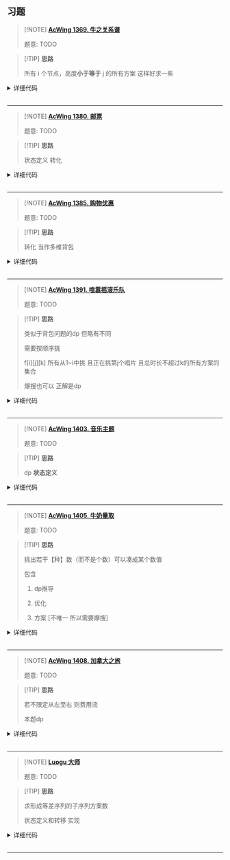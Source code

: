 ## 习题

> [!NOTE] **[AcWing 1369. 牛之关系谱](https://www.acwing.com/problem/content/1371/)**
> 
> 题意: TODO

> [!TIP] **思路**
> 
> 所有 i 个节点，高度**小于等于** j 的所有方案 这样好求一些

<details>
<summary>详细代码</summary>
<!-- tabs:start -->

##### **C++**

```cpp
#include <bits/stdc++.h>
using namespace std;

const int N = 210, M = 110, MOD = 9901;

int n, m;
int f[N][N];
// 所有 i 个节点，高度小于等于 j 的所有方案 这样好求一些

int main() {
    cin >> n >> m;
    for (int i = 1; i <= m; ++ i ) f[1][i] = 1;
    for (int i = 2; i <= n; ++ i )
        for (int j = 1; j <= m; ++ j )
            for (int k = 1; k <= i - 2; ++ k )
                (f[i][j] += f[k][j - 1] * f[i - 1 - k][j - 1]) %= MOD;
    cout << (f[n][m] - f[n][m - 1] + MOD) % MOD << endl;
    
    return 0;
}
```

##### **Python**

```python

```

<!-- tabs:end -->
</details>

<br>

* * *

> [!NOTE] **[AcWing 1380. 邮票](https://www.acwing.com/problem/content/1382/)**
> 
> 题意: TODO

> [!TIP] **思路**
> 
> 状态定义 转化

<details>
<summary>详细代码</summary>
<!-- tabs:start -->

##### **C++**

```cpp
#include <bits/stdc++.h>
using namespace std;

const int N = 2000010;

int n, m = N - 1, k;
int f[N];   // 【重要 状态定义】 求某个面值 最少需要多少个物品

int main() {
    cin >> k >> n;
    memset(f, 0x3f, sizeof f);
    
    f[0] = 0;
    for (int i = 0; i < n; ++ i ) {
        int v;
        cin >> v;
        for (int j = v; j <= m; ++ j )
            f[j] = min(f[j], f[j - v] + 1);
    }
    
    int x = 0;
    while (f[x] <= k) ++ x ;
    cout << x - 1 << endl;
    
    return 0;
}
```

##### **Python**

```python

```

<!-- tabs:end -->
</details>

<br>

* * *

> [!NOTE] **[AcWing 1385. 购物优惠](https://www.acwing.com/problem/content/1387/)**
> 
> 题意: TODO

> [!TIP] **思路**
> 
> 转化 当作多维背包

<details>
<summary>详细代码</summary>
<!-- tabs:start -->

##### **C++**

```cpp
#include <bits/stdc++.h>
using namespace std;

const int N = 6;

int n, m, p, b;

int cnt;
int f[N][N][N][N][N];
unordered_map<int, int> ids;

int get(int x) {
    if (ids.count(x) == 0) ids[x] = cnt ++ ;
    return ids[x];
}

// 5维费用的完全背包问题
void update(int v[], int p) {
    for (int a = v[0]; a < 6; ++ a )
        for (int b = v[1]; b < 6; ++ b )
            for (int c = v[2]; c < 6; ++ c )
                for (int d = v[3]; d < 6; ++ d )
                    for (int e = v[4]; e < 6; ++ e )
                        f[a][b][c][d][e] = min(f[a][b][c][d][e],
                            f[a - v[0]][b - v[1]][c - v[2]][d - v[3]][e - v[4]] + p);
}

int main() {
    cin >> n;
    memset(f, 0x3f, sizeof f);
    f[0][0][0][0][0] = 0;
    while (n -- ) {
        int v[5] = {0};
        cin >> m;
        while (m -- ) {
            int c, k;
            cin >> c >> k;
            v[get(c)] += k;
        }
        
        cin >> p;
        update(v, p);
    }
    
    cin >> b;
    int m[5] = {0};
    while (b -- ) {
        int c, k, p;
        cin >> c >> k >> p;
        m[get(c)] = k;
        int v[5] = {0};
        v[get(c)] = 1;
        update(v, p);
    }
    
    cout << f[m[0]][m[1]][m[2]][m[3]][m[4]] << endl;
    
    return 0;
}
```

##### **Python**

```python

```

<!-- tabs:end -->
</details>

<br>

* * *

> [!NOTE] **[AcWing 1391. 喧嚣摇滚乐队](https://www.acwing.com/problem/content/1393/)**
> 
> 题意: TODO

> [!TIP] **思路**
> 
> 类似于背包问题的dp 但略有不同
> 
> 需要按顺序挑
> 
> f[i][j][k] 所有从1~i中挑 且正在挑第j个唱片 且总时长不超过k的所有方案的集合
> 
> 爆搜也可以 正解是dp

<details>
<summary>详细代码</summary>
<!-- tabs:start -->

##### **C++**

```cpp
#include <bits/stdc++.h>
using namespace std;

const int N = 25;

int n, t, m;
int f[N][N][N];

int main() {
    cin >> n >> t >> m;
    for (int i = 1; i <= n; ++ i ) {
        int v;
        cin >> v;
        for (int j = 1; j <= m; ++ j )
            for (int k = 0; k <= t; ++ k ) {
                f[i][j][k] = f[i - 1][j][k];
                if (k >= v) {
                    // 放入之前的唱片
                    f[i][j][k] = max(f[i][j][k], f[i - 1][j][k - v] + 1);
                    // 新开一个唱片
                    f[i][j][k] = max(f[i][j][k], f[i - 1][j - 1][t] + 1);   // attention t
                }
            }
    }
    cout << f[n][m][t] << endl;
    
    return 0;
}
```

##### **Python**

```python

```

<!-- tabs:end -->
</details>

<br>

* * *

> [!NOTE] **[AcWing 1403. 音乐主题](https://www.acwing.com/problem/content/1405/)**
> 
> 题意: TODO

> [!TIP] **思路**
> 
> dp **状态定义**

<details>
<summary>详细代码</summary>
<!-- tabs:start -->

##### **C++**

```cpp
// BIT 但太复杂 数据范围可以考虑直接dp
#include <bits/stdc++.h>
using namespace std;

const int N = 5010;

int n;
int w[N], f[N][N];
// f[i][j]开始的可匹配的最大长度

int main() {
    cin >> n;
    for (int i = 1; i <= n; ++ i ) cin >> w[i];
    
    int res = 0;
    for (int i = n; i; -- i )
        for (int j = n; j > i; -- j ) {
            if (j == n || w[j] - w[i] != w[j + 1] - w[i + 1])
                f[i][j] = 1;
            else f[i][j] = f[i + 1][j + 1] + 1;
            res = max(res, min(f[i][j], j - i));  // 去除重叠部分
        }
    if (res < 5) res = 0;
    cout << res << endl;
    
    return 0;
}
```

##### **Python**

```python

```

<!-- tabs:end -->
</details>

<br>

* * *


> [!NOTE] **[AcWing 1405. 牛奶量取](https://www.acwing.com/problem/content/1407/)**
> 
> 题意: TODO

> [!TIP] **思路**
> 
> 挑出若干【种】数（而不是个数）可以凑成某个数值
> 
> 包含
> 
> 1. dp推导
> 
> 2. 优化
> 
> 3. 方案 [不唯一 所以需要爆搜]

<details>
<summary>详细代码</summary>
<!-- tabs:start -->

##### **C++**

```cpp
#include <bits/stdc++.h>
using namespace std;

const int N = 110, M = 20010, INF = 0x3f3f3f3f;

int n, m;
int v[N], f[N][M];
vector<int> ans, path;

void dfs(int i, int j) {
    if (!i) {
        if (ans.empty() || ans > path) ans = path;
        return ;
    }
    if (f[i][j] == f[i - 1][j]) dfs(i - 1, j);
    
    path.push_back(v[i]);
    for (int k = j - v[i]; k >= 0; k -= v[i])
        if (f[i][j] == f[i - 1][k] + 1)
            dfs(i - 1, k);
    path.pop_back();
}

int main() {
    cin >> m >> n;
    for (int i = 1; i <= n; ++ i ) cin >> v[i];
    sort(v + 1, v + n + 1, greater<int>()); // 翻转排序 方便爆搜方案
    memset(f, 0x3f, sizeof f);
    f[0][0] = 0;
    for (int i = 1; i <= n; ++ i )
        // 枚举 v[i] 组
        for (int j = 0; j < v[i]; ++ j ) {
            int minf = INF;
            for (int k = j; k <= m; k += v[i]) {
                f[i][k] = min(f[i - 1][k], minf + 1);
                minf = min(minf, f[i - 1][k]);
            }
        }
    cout << f[n][m] << ' ';
    dfs(n, m);
    for (auto x : ans) cout << x << ' ';
    cout << endl;
    
    return 0;
}
```

##### **Python**

```python

```

<!-- tabs:end -->
</details>

<br>

* * *

> [!NOTE] **[AcWing 1408. 加拿大之旅](https://www.acwing.com/problem/content/1410/)**
> 
> 题意: TODO

> [!TIP] **思路**
> 
> 若不限定从左至右 则费用流
> 
> 本题dp

<details>
<summary>详细代码</summary>
<!-- tabs:start -->

##### **C++**

```cpp
#include <bits/stdc++.h>
using namespace std;

const int N = 110;

int n, m;
unordered_map<string, int> id;
// f[i][j] 所有 1~i 1~j 除起点外只用一次的所有方案
int f[N][N];
bool g[N][N];

int main() {
    cin >> n >> m;
    for (int i = 1; i <= n; ++ i ) {
        string name;
        cin >> name;
        id[name] = i;
    }
    while (m -- ) {
        string a, b;
        cin >> a >> b;
        g[id[a]][id[b]] = g[id[b]][id[a]] = true;
    }
    
    // dp
    // f[i][j] = f[j][i] 故只算 i < j 的情况即可
    memset(f, -1, sizeof f);
    f[1][1] = 1;
    for (int i = 1; i <= n; ++ i )
        for (int j = i + 1; j <= n; ++ j )
            // 枚举倒数第2个点的位置
            for (int k = 1; k < j; ++ k )
                // 需 k->j 有边
                if (f[i][k] > 0 && g[k][j])
                    f[i][j] = f[j][i] = max(f[i][j], f[i][k] + 1);
    
    int res = 1;
    for (int i = 1; i <= n; ++ i )
        if (f[i][n] > 0 && g[i][n])
            res = max(res, f[i][n]);
    cout << res << endl;
    
    return 0;
}
```

##### **Python**

```python

```

<!-- tabs:end -->
</details>

<br>

* * *

> [!NOTE] **[Luogu 大师](https://www.luogu.com.cn/problem/P4933)**
> 
> 题意: TODO

> [!TIP] **思路**
> 
> 求形成等差序列的子序列方案数
> 
> 状态定义和转移 实现

<details>
<summary>详细代码</summary>
<!-- tabs:start -->

##### **C++**

```cpp
#include <bits/stdc++.h>
using namespace std;

const int N = 1e3 + 10, M = 4e4 + 10, MOD = 998244353;

int n, res;
int h[N];
int f1[N][M];
int f2[N][M];

// O(n*m)
// f1[i][j] 表示以i结尾公差为j的等差数列的数量
// 删去

// O(n^2)
// f2[i][j] 同样表示以i结尾公差为j的等差数列的数量
void work2() {
    int offset = 2e4;
    for (int i = 1; i <= n; ++ i )
        //    枚举上一个数是哪个
        // 以i结尾且上一个数是j的公差为d的等差数列数量
        // 是以j结尾公差为d的等差数列数+1
        for (int j = i - 1; j; -- j ) {
            int d = h[i] - h[j] + offset;
            int add = f2[j][d] + 1;
            
            f2[i][d] = (f2[i][d] + add) % MOD;
            res = (res + add) % MOD;
        }
}

int main() {
    cin >> n;
    for (int i = 1; i <= n; ++ i )
        cin >> h[i];
    
    work2();
    
    // 加上每个数字自己单独作为等差数列
    cout << res + n << endl;
    
    return 0;
}
```

##### **Python**

```python

```

<!-- tabs:end -->
</details>

<br>

* * *